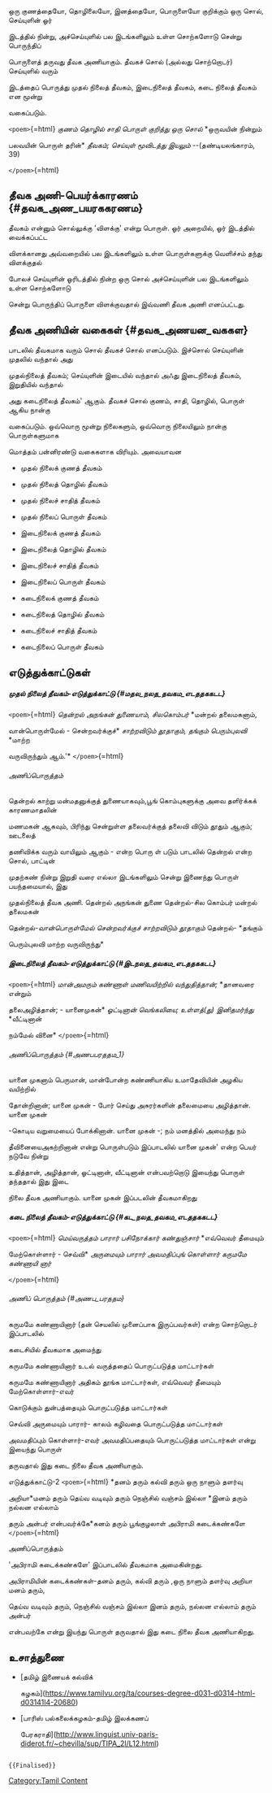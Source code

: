 ஒரு குணத்தையோ, தொழிலையோ, இனத்தையோ, பொருளையோ குறிக்கும் ஒரு சொல், செய்யுளின் ஓர்
இடத்தில் நின்று, அச்செய்யுளில் பல இடங்களிலும் உள்ள சொற்களோடு சென்று பொருந்திப்
பொருளைத் தருவது தீவக அணியாகும். தீவகச் சொல் (அல்லது சொற்றொடர்) செய்யுளில் வரும்
இடத்தைப் பொருத்து முதல் நிலைத் தீவகம், இடைநிலைத் தீவகம், கடை நிலைத் தீவகம் என மூன்று
வகைப்படும்.

`<poem>`{=html} *குணம் தொழில் சாதி பொருள் குறித்து ஒரு சொல்* *ஒருவயின் நின்றும்
பலவயின் பொருள் தரின்* *தீவகம்; செய்யுள் மூவிடத்து இயலும்* \--(தண்டியலங்காரம், 39)
`</poem>`{=html}

## தீவக அணி-பெயர்க்காரணம் {#தவக_அண_பயரககரணம}

தீவகம் என்னும் சொல்லுக்கு \'விளக்கு\' என்று பொருள். ஓர் அறையில், ஓர் இடத்தில் வைக்கப்பட்ட
விளக்கானது அவ்வறையில் பல இடங்களிலும் உள்ள பொருள்களுக்கு வெளிச்சம் தந்து விளக்குதல்
போலச் செய்யுளின் ஓரிடத்தில் நின்ற ஒரு சொல் அச்செய்யுளின் பல இடங்களிலும் உள்ள சொற்களோடு
சென்று பொருந்திப் பொருளை விளக்குவதால் இவ்வணி தீவக அணி எனப்பட்டது.

## தீவக அணியின் வகைகள் {#தவக_அணயன_வககள}

பாடலில் தீவகமாக வரும் சொல் தீவகச் சொல் எனப்படும். இச்சொல் செய்யுளின் முதலில் வந்தால் அது
முதல்நிலைத் தீவகம்; செய்யுளின் இடையில் வந்தால் அஃது இடைநிலைத் தீவகம், இறுதியில் வந்தால்
அது கடைநிலைத் தீவகம்\' ஆகும். தீவகச் சொல் குணம், சாதி, தொழில், பொருள் ஆகிய நான்கு
வகைப்படும். ஒவ்வொரு மூன்று நிலைகளும், ஒவ்வொரு நிலையிலும் நான்கு பொருள்களுமாக
மொத்தம் பன்னிரண்டு வகைகளாக விரியும். அவையாவன

-   முதல் நிலைக் குணத் தீவகம்
-   முதல் நிலைத் தொழில் தீவகம்
-   முதல் நிலைச் சாதித் தீவகம்
-   முதல் நிலைப் பொருள் தீவகம்
-   இடைநிலைக் குணத் தீவகம்
-   இடைநிலைத் தொழில் தீவகம்
-   இடைநிலைச் சாதித் தீவகம்
-   இடைநிலைப் பொருள் தீவகம்
-   கடைநிலைக் குணத் தீவகம்
-   கடைநிலைத் தொழில் தீவகம்
-   கடைநிலைச் சாதித் தீவகம்
-   கடைநிலைப் பொருள் தீவகம்

## எடுத்துக்காட்டுகள்

##### முதல் நிலைத் தீவகம்-எடுத்துக்காட்டு {#மதல_நலத_தவகம_எடததககடட}

`<poem>`{=html} *தென்றல் அநங்கன் துணையாம், சிலகொம்பர்* *மன்றல் தலைமகனாம்,
வான்பொருள்மேல் - சென்றவர்க்குச்* *சாற்றவிடும் தூதாகும், தங்கும் பெரும்புலவி* *மாற்ற
வருவிருந்தும் ஆம்.'* `</poem>`{=html}

###### அணிப்பொருத்தம்

தென்றல் காற்று மன்மதனுக்குத் துணையாகவும்,பூங் கொம்புகளுக்கு அவை தளிர்க்கக் காரணமாதலின்
மணமகன் ஆகவும், பிரிந்து சென்றுள்ள தலைவர்க்குத் தலைவி விடும் தூதும் ஆகும்; ஊடலைத்
தணிவிக்க வரும் வாயிலும் ஆகும் - என்ற பொரு ள் படும் பாடலில் தென்றல் என்ற சொல், பாட்டின்
முதற்கண் நின்று இறுதி வரை எல்லா இடங்களிலும் சென்று இணைந்து பொருள் பயந்தமையால், இது
முதல்நிலைத் தீவக அணி. தென்றல் அநங்கன் துணை தென்றல்-சில கொம்பர் மன்றல் தலைமகன்
தென்றல்-*வான்பொருள்மேல் சென்றவர்க்குச் சாற்றவிடும் தூதாகும்* தென்றல்- *தங்கும்
பெரும்புலவி மாற்ற வருவிருந்து*

##### இடைநிலைத் தீவகம்-எடுத்துக்காட்டு {#இடநலத_தவகம_எடததககடட}

`<poem>`{=html} *மான்அமரும் கண்ணாள் மணிவயிற்றில் வந்துதித்தான்;* *தானவரை என்றும்
தலைஅழித்தான்; - யானைமுகன்* *ஓட்டினான் வெங்கலியை; உள்ளத்(து) இனிதமர்ந்து* *வீட்டினான்
நம்மேல் வினை* `</poem>`{=html}

###### அணிப்பொருத்தம் {#அணபபரததம_1}

யானை முகனாம் பெருமான், மான்போன்ற கண்ணியாகிய உமாதேவியின் அழகிய வயிற்றில்
தோன்றினான்; யானை முகன் - போர் செய்து அசுரர்களின் தலைமையை அழித்தான். யானை முகன்
-கொடிய வறுமையைப் போக்கினான். யானை முகன் -; நம் மனத்தில் அமைந்து நம்
தீவினையைஅகற்றினான் என்று பொருள்படும் இப்பாடலில் யானை முகன்' என்ற பெயர் நடுவே நின்று
உதித்தான், அழித்தான், ஓட்டினான், வீட்டினான் என்பவற்றொடு இயைந்து பொருள் தந்ததால் இது இடை
நிலை தீவக அணியாகும். யானை முகன் இப்படலின் தீவகமாகிறது

##### கடை நிலைத் தீவகம்-எடுத்துக்காட்டு {#கட_நலத_தவகம_எடததககடட}

`<poem>`{=html} *மெய்வருத்தம் பாரார் பசிநோக்கார் கண்துஞ்சார்* *எவ்வெவர் தீமையும்
மேற்கொள்ளார் - செவ்வி* *அருமையும் பாரார் அவமதிப்புங் கொள்ளார்* *கருமமே கண்ணாயி னார்*
`</poem>`{=html}

###### அணிப் பொருத்தம் {#அணப_பரததம}

கருமமே கண்ணாயினார் (தன் செயலில் முனைப்பாக இருப்பவர்கள்) என்ற சொற்றொடர் இப்பாடலில்
கடைசியில் தீவகமாக அமைந்து

கருமமே கண்ணாயினார் உடல் வருத்ததைப் பொருட்படுத்த மாட்டார்கள்

கருமமே கண்ணாயினார் அதிகம் தூங்க மாட்டார்கள், எவ்வெவர் தீமையும் மேற்கொள்ளார்-எவர்
கொடுக்கும் துன்பத்தையும் பொருட்படுத்த மாட்டார்கள்

செவ்வி அருமையும் பாரார்- காலம் கழிவதை பொருட்படுத்த மாட்டார்கள்

அவமதிப்பும் கொள்ளார்-எவர் அவமதிப்பதையும் பொருட்படுத்த மாட்டார்கள் என்று இயைந்து பொருள்
தருவதால் இது கடை நிலை தீவக அணியாகும்.

எடுத்துக்காட்டு-2 `<poem>`{=html} *தனம் தரும் கல்வி தரும் ஒரு நாளும் தளர்வு
அறியா*மனம் தரும் தெய்வ வடிவும் தரும் நெஞ்சில் வஞ்சம் இல்லா *இனம் தரும் நல்லன எல்லாம்
தரும் அன்பர் என்பவர்க்கே*கனம் தரும் பூங்குழலாள் அபிராமி கடைக்கண்களே `</poem>`{=html}
அணிப்பொருத்தம்

\'அபிராமி கடைக்கண்களே\' இப்பாடலில் தீவகமாக அமைகின்றது.

அபிராமியின் கடைக்கண்கள்-தனம் தரும், கல்வி தரும் ,ஒரு நாளும் தளர்வு அறியா மனம் தரும்,
தெய்வ வடிவும் தரும், நெஞ்சில் வஞ்சம் இல்லா இனம் தரும், நல்லன எல்லாம் தரும் அன்பர்
என்பவற்கே என்று இயந்து பொருள் தருவதால் இது கடை நிலை தீவக அணியாகிறது.

## உசாத்துணை

-   [தமிழ் இணையக் கல்விக்
    கழகம்](https://www.tamilvu.org/ta/courses-degree-d031-d0314-html-d03141l4-20680)
-   [பாரிஸ் பல்கலைக்கழகம்-தமிழ் இலக்கணப்
    பேரகராதி](http://www.linguist.univ-paris-diderot.fr/~chevilla/sup/TIPA_2l/L12.html)

```{=mediawiki}
{{Finalised}}
```
[Category:Tamil Content](Category:Tamil_Content "wikilink")
